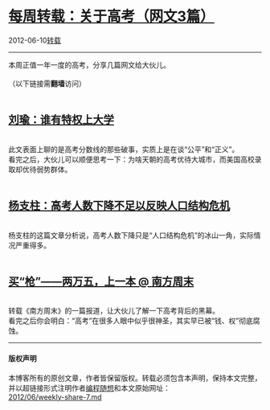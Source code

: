 <!DOCTYPE html>
<html xmlns="http://www.w3.org/1999/xhtml" xml:lang="zh-CN">
<head>
<meta http-equiv="Content-Type" content="text/html; charset=utf-8" />
<meta name="generator" content="Python script by program.think@gmail.com" />
<meta name="provider" content="program-think.blogspot.com" />
<link type="text/css" rel="stylesheet" href="../../css/program-think.css" />
<title>每周转载：关于高考（网文3篇） - 编程随想的博客</title>
</head>
<body>
<div id="main" style="width:100%;">
<h1><a href="../../index.md" title="回到首页">每周转载：关于高考（网文3篇）</a></h1>
<div class="post-info"><span class="date-header">2012-06-10</span><a href="../../tags/E8BDACE8BDBD.md" class="tag">转载</a> </div>
<hr>
<div class="post">
本周正值一年一度的高考，分享几篇网文给大伙儿。<br /><br />（以下链接需<b>翻墙</b>访问）<a name='more'></a><!--program-think--><br /><br /><h2><a href="https://plus.google.com/u/0/113559088971921339544/posts/DPzVfxop2Sp" target="_blank" rel="nofollow">刘瑜：谁有特权上大学</a></h2><br />此文表面上聊的是高考分数线的那些破事，实质上是在谈“公平”和“正义”。<br />看完之后，大伙儿可以顺便思考一下：为啥天朝的高考优待大城市，而美国高校录取却优待弱势群体。<br /><br /><h2><a href="https://plus.google.com/u/0/113559088971921339544/posts/Q5B9edanzAo" target="_blank" rel="nofollow">杨支柱：高考人数下降不足以反映人口结构危机</a></h2><br />杨支柱的这篇文章分析说，高考人数下降只是“人口结构危机”的冰山一角，实际情况严重得多。<br /><br /><h2><a href="https://plus.google.com/u/0/113559088971921339544/posts/1J4HCkPLxgX" target="_blank" rel="nofollow">买“枪”——两万五，上一本 @ 南方周末</a></h2><br />转载《南方周末》的一篇报道，让大伙儿了解一下高考背后的黑幕。<br />看完之后你会明白：“高考”在很多人眼中似乎很神圣，其实早已被“钱、权”彻底腐蚀。<div class="blogger-post-footer">
</div>
<hr>
<div class="copyright">
<h4>版权声明</h4>
本博客所有的原创文章，作者皆保留版权。转载必须包含本声明，保持本文完整，并以超链接形式注明作者<a href="mailto:program.think@gmail.com">编程随想</a>和本文原始网址：<br>
<a href="2012/06/weekly-share-7.md">2012/06/weekly-share-7.md</a>
</div>
</div>
</body>
</html>
